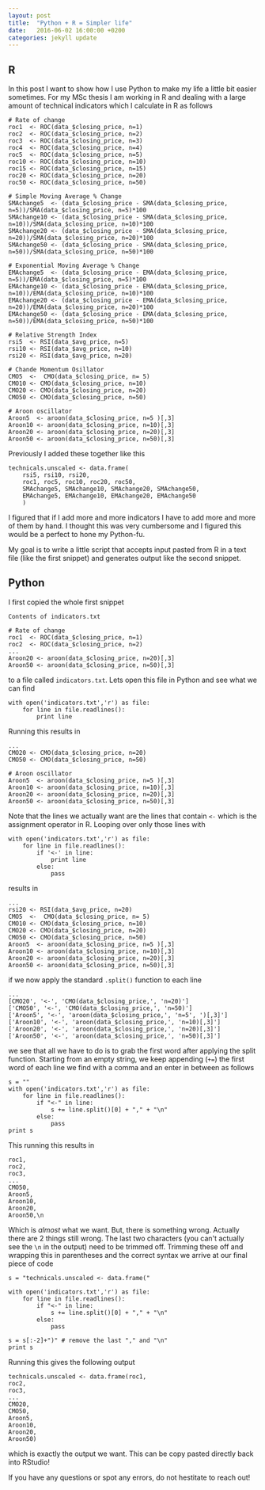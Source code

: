 ```yaml
---
layout: post
title:  "Python + R = Simpler life"
date:   2016-06-02 16:00:00 +0200
categories: jekyll update
---
```


## R 

In this post I want to show how I use Python to make my life a little bit easier
sometimes. For my MSc thesis I am working in R and dealing with a large amount
of technical indicators which I calculate in R as follows 

    # Rate of change
    roc1  <- ROC(data_$closing_price, n=1)
    roc2  <- ROC(data_$closing_price, n=2)
    roc3  <- ROC(data_$closing_price, n=3)
    roc4  <- ROC(data_$closing_price, n=4)
    roc5  <- ROC(data_$closing_price, n=5)
    roc10 <- ROC(data_$closing_price, n=10)
    roc15 <- ROC(data_$closing_price, n=15)
    roc20 <- ROC(data_$closing_price, n=20)
    roc50 <- ROC(data_$closing_price, n=50)

    # Simple Moving Average % Change
    SMAchange5  <- (data_$closing_price - SMA(data_$closing_price,
    n=5))/SMA(data_$closing_price, n=5)*100
    SMAchange10 <- (data_$closing_price - SMA(data_$closing_price,
    n=10))/SMA(data_$closing_price, n=10)*100
    SMAchange20 <- (data_$closing_price - SMA(data_$closing_price,
    n=20))/SMA(data_$closing_price, n=20)*100
    SMAchange50 <- (data_$closing_price - SMA(data_$closing_price,
    n=50))/SMA(data_$closing_price, n=50)*100

    # Exponential Moving Average % Change
    EMAchange5  <- (data_$closing_price - EMA(data_$closing_price,
    n=5))/EMA(data_$closing_price, n=5)*100
    EMAchange10 <- (data_$closing_price - EMA(data_$closing_price,
    n=10))/EMA(data_$closing_price, n=10)*100
    EMAchange20 <- (data_$closing_price - EMA(data_$closing_price,
    n=20))/EMA(data_$closing_price, n=20)*100
    EMAchange50 <- (data_$closing_price - EMA(data_$closing_price,
    n=50))/EMA(data_$closing_price, n=50)*100

    # Relative Strength Index
    rsi5  <- RSI(data_$avg_price, n=5)
    rsi10 <- RSI(data_$avg_price, n=10)
    rsi20 <- RSI(data_$avg_price, n=20)

    # Chande Momentum Osillator
    CMO5  <-  CMO(data_$closing_price, n= 5)
    CMO10 <- CMO(data_$closing_price, n=10)
    CMO20 <- CMO(data_$closing_price, n=20)
    CMO50 <- CMO(data_$closing_price, n=50)

    # Aroon oscillator
    Aroon5  <- aroon(data_$closing_price, n=5 )[,3]
    Aroon10 <- aroon(data_$closing_price, n=10)[,3]
    Aroon20 <- aroon(data_$closing_price, n=20)[,3]
    Aroon50 <- aroon(data_$closing_price, n=50)[,3]

Previously I added these together like this 

    technicals.unscaled <- data.frame(
        rsi5, rsi10, rsi20,
        roc1, roc5, roc10, roc20, roc50,
        SMAchange5, SMAchange10, SMAchange20, SMAchange50,
        EMAchange5, EMAchange10, EMAchange20, EMAchange50
        )

I figured that if I add more and more
indicators I have to add more and more of them by hand. I
thought this was very cumbersome and I figured this would be a perfect to hone
my Python-fu.

My goal is to write a little script that accepts input pasted from R in a text
file (like the first snippet) and generates output like the second snippet. 

## Python

I first copied the whole first snippet

    Contents of indicators.txt

    # Rate of change
    roc1  <- ROC(data_$closing_price, n=1)
    roc2  <- ROC(data_$closing_price, n=2)
    ...
    Aroon20 <- aroon(data_$closing_price, n=20)[,3]
    Aroon50 <- aroon(data_$closing_price, n=50)[,3]

to a file called `indicators.txt`. Lets open this file in Python and
see what we can find

    with open('indicators.txt','r') as file:
        for line in file.readlines():
            print line

Running this results in 

    ...
    CMO20 <- CMO(data_$closing_price, n=20)
    CMO50 <- CMO(data_$closing_price, n=50)

    # Aroon oscillator
    Aroon5  <- aroon(data_$closing_price, n=5 )[,3]
    Aroon10 <- aroon(data_$closing_price, n=10)[,3]
    Aroon20 <- aroon(data_$closing_price, n=20)[,3]
    Aroon50 <- aroon(data_$closing_price, n=50)[,3]

Note that the lines we actually want are the lines that contain `<-` which is
the assignment operator in R. Looping over only those lines with 

    with open('indicators.txt','r') as file:
        for line in file.readlines():
            if '<-' in line:
                print line
            else:
                pass

results in 

    ...
    rsi20 <- RSI(data_$avg_price, n=20)
    CMO5  <-  CMO(data_$closing_price, n= 5)
    CMO10 <- CMO(data_$closing_price, n=10)
    CMO20 <- CMO(data_$closing_price, n=20)
    CMO50 <- CMO(data_$closing_price, n=50)
    Aroon5  <- aroon(data_$closing_price, n=5 )[,3]
    Aroon10 <- aroon(data_$closing_price, n=10)[,3]
    Aroon20 <- aroon(data_$closing_price, n=20)[,3]
    Aroon50 <- aroon(data_$closing_price, n=50)[,3]

if we now apply the standard `.split()` function to each line 

    ...
    [CMO20', '<-', 'CMO(data_$closing_price,', 'n=20)']
    ['CMO50', '<-', 'CMO(data_$closing_price,', 'n=50)']
    ['Aroon5', '<-', 'aroon(data_$closing_price,', 'n=5', ')[,3]']
    ['Aroon10', '<-', 'aroon(data_$closing_price,', 'n=10)[,3]']
    ['Aroon20', '<-', 'aroon(data_$closing_price,', 'n=20)[,3]']
    ['Aroon50', '<-', 'aroon(data_$closing_price,', 'n=50)[,3]']

we see that all we have to do is to grab the first word after applying the split
function.  Starting from an empty string, we keep appending (`+=`) the first
word of each line we find with a comma and an enter in between as follows

    s = ""
    with open('indicators.txt','r') as file:
        for line in file.readlines(): 
            if "<-" in line:
                s += line.split()[0] + "," + "\n"
            else:
                pass
    print s

This running this results in

    roc1,
    roc2,
    roc3,
    ...
    CMO50,
    Aroon5,
    Aroon10,
    Aroon20,
    Aroon50,\n
    
Which is _almost_ what we want. But, there is something wrong. Actually
there are 2 things still wrong. The last two characters (you can't actually see
the `\n` in the output) need to be trimmed off. Trimming these off and wrapping
this in parentheses and the correct syntax we arrive at our final piece of code

    s = "technicals.unscaled <- data.frame("

    with open('indicators.txt','r') as file:
        for line in file.readlines(): 
            if "<-" in line:
                s += line.split()[0] + "," + "\n"
            else:
                pass

    s = s[:-2]+")" # remove the last "," and "\n"
    print s

Running this gives the following output 

    technicals.unscaled <- data.frame(roc1,
    roc2,
    roc3,
    ...
    CMO20,
    CMO50,
    Aroon5,
    Aroon10,
    Aroon20,
    Aroon50)

which is exactly the output we want. This can be copy pasted directly back into
RStudio!

If you have any questions or spot any errors, do not hestitate to reach out! 


